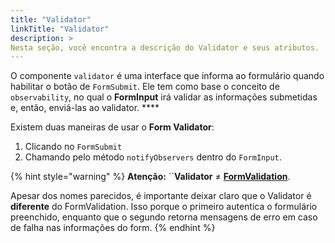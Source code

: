```yaml
---
title: "Validator"
linkTitle: "Validator"
description: >
Nesta seção, você encontra a descrição do Validator e seus atributos.
---
```


O componente `validator` é uma interface que informa ao formulário quando habilitar o botão de `FormSubmit`. Ele tem como base o conceito de `observability`, no qual o **FormInput**  irá validar as informações submetidas e, então, enviá-las ao validator.  ****

Existem duas maneiras de usar o **Form Validator**:

1. Clicando no `FormSubmit`
2. Chamando pelo método `notifyObservers` dentro do `FormInput`.

{% hint style="warning" %}
**Atenção:** ``**Validator** ≠ [**FormValidation**](https://docs.usebeagle.io/v/v0.3/elements/action/formvalidation). 

Apesar dos nomes parecidos, é importante deixar claro que o Validator é **diferente** do FormValidation. Isso porque o primeiro autentica o formulário preenchido, enquanto que o segundo retorna mensagens de erro em caso de falha nas informações do form. 
{% endhint %}


